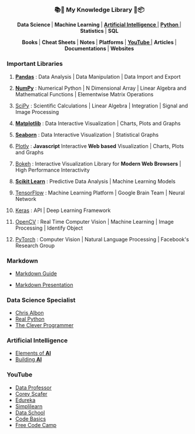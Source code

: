<h3 align="center"> 📚📝 My Knowledge Library 💼📦 </h3>

<p align="center"> 
  <strong> Data Science </strong> | 
  <strong> Machine Learning </strong> | 
  <strong> <a href="#ai"> Artificial Intelligence </a> </strong> | 
  <strong> <a href="https://pandas.pydata.org/pandas-docs/stable/user_guide/"> Python </a> </strong> | 
  <strong> Statistics </strong> | 
  <strong> SQL </strong> 
</p>

<p align="center"> 
  <strong> Books </strong> | 
  <strong> Cheat Sheets </strong> | 
  <strong> Notes </strong> | 
  <strong> Platforms </strong> | 
  <strong> <a href="#yt"> YouTube </a> </strong> | 
  <strong> Articles </strong> | 
  <strong> Documentations </strong> | 
  <strong> Websites </strong> 
</p>

### Important Libraries

1. [**Pandas**](https://pandas.pydata.org/) : Data Analysis | Data Manipulation | Data Import and Export

2. [**NumPy**](https://numpy.org/) : Numerical Python | N Dimensional Array | Linear Algebra and Mathematical Functions | Elementwise Matrix Operations

3. [SciPy](https://www.scipy.org/) : Scientific Calculations | Linear Algebra | Integration | Signal and Image Processing

4. [**Matplotlib**](https://matplotlib.org/) : Data Interactive Visualization | Charts, Plots and Graphs 

5. [**Seaborn**](https://seaborn.pydata.org/) : Data Interactive Visualization | Statistical Graphs 

6. [Plotly](https://plotly.com/) : **Javascript** Interactive **Web based** Visualization | Charts, Plots and Graphs 

7. [Bokeh](https://bokeh.org/) : Interactive Visualization Library for **Modern Web Browsers** | High Performance Interactivity

8. [**Scikit Learn**](https://scikit-learn.org/) : Predictive Data Analysis | Machine Learning Models

9. [TensorFlow](https://www.tensorflow.org/) : Machine Learning Platform | Google Brain Team | Neural Network

10. [Keras](https://keras.io/) : API | Deep Learning Framework

11. [OpenCV](https://opencv.org/) : Real Time Computer Vision | Machine Learning | Image Processing | Identify Object

12. [PyTorch](https://pytorch.org/) : Computer Vision | Natural Language Processing | Facebook's Research Group

### Markdown

- [Markdown Guide](https://www.markdownguide.org/)

- [Markdown Presentation](https://www.slideas.app/)


### Data Science Specialist

- [Chris Albon](https://chrisalbon.com/)
- [Real Python](https://realpython.com/)
- [The Clever Programmer](https://thecleverprogrammer.com/)

<h3 name="ai">Artificial Intelligence</h3>

- [Elements of **AI**](https://www.elementsofai.com/)
- [Building **AI**](https://buildingai.elementsofai.com/)

<h3 name="yt">YouTube</h3>

- [Data Professor]()
- [Corey Scafer]()
- [Edureka]()
- [Simplilearn]()
- [Data School]()
- [Code Basics]()
- [Free Code Camp]()

